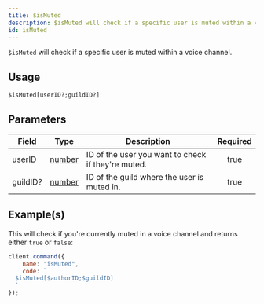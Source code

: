 ```yaml
---
title: $isMuted
description: $isMuted will check if a specific user is muted within a voice channel.
id: isMuted
---
```


`$isMuted` will check if a specific user is muted within a voice channel.

## Usage

```aoi
$isMuted[userID?;guildID?]
```

## Parameters

| Field    | Type                                                                                              | Description                                        | Required |
| -------- | ------------------------------------------------------------------------------------------------- | -------------------------------------------------- | :------: |
| userID   | [number](https://developer.mozilla.org/en-US/docs/Web/JavaScript/Reference/Global_Objects/Number) | ID of the user you want to check if they're muted. |   true   |
| guildID? | [number](https://developer.mozilla.org/en-US/docs/Web/JavaScript/Reference/Global_Objects/Number) | ID of the guild where the user is muted in.        |   true   |

## Example(s)

This will check if you're currently muted in a voice channel and returns either `true` or `false`:

```javascript
client.command({
    name: "isMuted",
    code: `
  $isMuted[$authorID;$guildID]
  `
});
```
